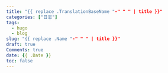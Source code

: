 ```yaml
---
title: "{{ replace .TranslationBaseName "-" " " | title }}"
categories: ["日志"]
tags: 
  - hugo
  - blog
slug: "{{ replace .Name "-" " " | title }}"
draft: true
Comments: true
date: {{ .Date }}
toc: false
---
```

